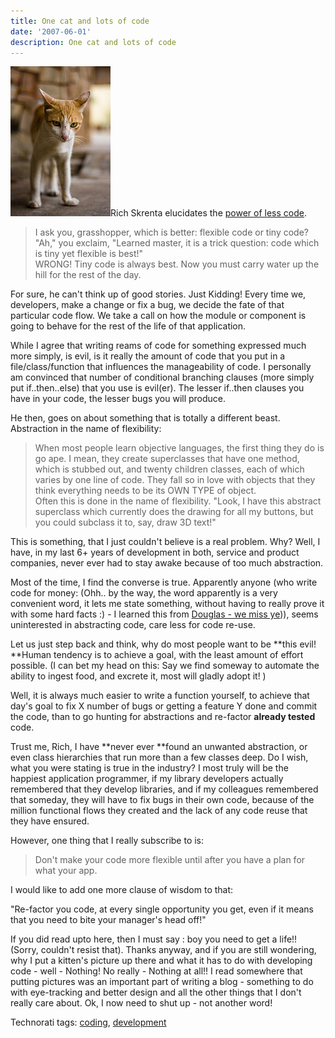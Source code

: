 ```yaml
---
title: One cat and lots of code
date: '2007-06-01'
description: One cat and lots of code
---
```


[![12052007282](/images/2707311301_b6f984beba_m.jpg)][0]Rich Skrenta elucidates the [power of less code][1].

> I ask you, grasshopper, which is better: flexible code or tiny code?  
> "Ah," you exclaim, "Learned master, it is a trick question: code which is tiny yet flexible is best!"  
> WRONG! Tiny code is always best. Now you must carry water up the hill for the rest of the day.

For sure, he can't think up of good stories. Just Kidding! Every time we, developers, make a change or fix a bug, we decide the fate of that particular code flow. We take a call on how the module or component is going to behave for the rest of the life of that application.

While I agree that writing reams of code for something expressed much more simply, is evil, is it really the amount of code that you put in a file/class/function that influences the manageability of code. I personally am convinced that number of conditional branching clauses (more simply put if..then..else) that you use is evil(er). The lesser if..then clauses you have in your code, the lesser bugs you will produce.

He then, goes on about something that is totally a different beast. Abstraction in the name of flexibility:

> When most people learn objective languages, the first thing they do is go ape. I mean, they create superclasses that have one method, which is stubbed out, and twenty children classes, each of which varies by one line of code. They fall so in love with objects that they think everything needs to be its OWN TYPE of object.  
> Often this is done in the name of flexibility. "Look, I have this abstract superclass which currently does the drawing for all my buttons, but you could subclass it to, say, draw 3D text!"

This is something, that I just couldn't believe is a real problem. Why? Well, I have, in my last 6+ years of development in both, service and product companies, never ever had to stay awake because of too much abstraction.

Most of the time, I find the converse is true. Apparently anyone (who write code for money: (Ohh.. by the way, the word apparently is a very convenient word, it lets me state something, without having to really prove it with some hard facts :) - I learned this from [Douglas - we miss ye][2])), seems uninterested in abstracting code, care less for code re-use.

Let us just step back and think, why do most people want to be **this evil! **Human tendency is to achieve a goal, with the least amount of effort possible. (I can bet my head on this: Say we find someway to automate the ability to ingest food, and excrete it, most will gladly adopt it! )

Well, it is always much easier to write a function yourself, to achieve that day's goal to fix X number of bugs or getting a feature Y done and commit the code, than to go hunting for abstractions and re-factor **already tested** code.

Trust me, Rich, I have **never ever **found an unwanted abstraction, or even class hierarchies that run more than a few classes deep. Do I wish, what you were stating is true in the industry? I most truly will be the happiest application programmer, if my library developers actually remembered that they develop libraries, and if my colleagues remembered that someday, they will have to fix bugs in their own code, because of the million functional flows they created and the lack of any code reuse that they have ensured.

However, one thing that I really subscribe to is:

> Don't make your code more flexible until after you have a plan for what your app.

I would like to add one more clause of wisdom to that:

"Re-factor you code, at every single opportunity you get, even if it means that you need to bite your manager's head off!"

If you did read upto here, then I must say : boy you need to get a life!! (Sorry, couldn't resist that). Thanks anyway, and if you are still wondering, why I put a kitten's picture up there and what it has to do with developing code - well - Nothing! No really - Nothing at all!! I read somewhere that putting pictures was an important part of writing a blog - something to do with eye-tracking and better design and all the other things that I don't really care about. Ok, I now need to shut up - not another word!

Technorati tags: [coding][3], [development][4]


[0]: http://farm4.static.flickr.com/3084/2567730043_da7faab448_m.jpg
[1]: http://www.skrenta.com/2007/05/code_is_our_enemy.html
[2]: http://www.douglasadams.com/
[3]: http://technorati.com/tags/coding
[4]: http://technorati.com/tags/development
